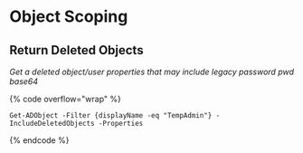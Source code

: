 # Object Scoping

## Return Deleted Objects

_Get a deleted object/user properties that may include legacy password pwd base64_

{% code overflow="wrap" %}
```
Get-ADObject -Filter {displayName -eq "TempAdmin"} -IncludeDeletedObjects -Properties
```
{% endcode %}
